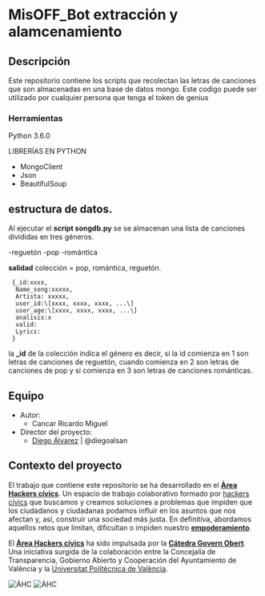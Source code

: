 # MisOFF_Bot extracción y alamcenamiento 

## Descripción

Este repositorio contiene los scripts que recolectan las letras de canciones que son almacenadas en una base de datos mongo. Este codigo puede ser utilizado por cualquier persona que tenga el token de genius 

### Herramientas
Python 3.6.0

LIBRERÍAS EN PYTHON
- MongoClient
- Json
- BeautifulSoup

## estructura de datos.

Al ejecutar el **script songdb.py** se se almacenan una lista de canciones divididas en tres géneros.

-reguetón
-pop
-romántica


**salidad** colección = pop, romántica, reguetón.
```
 {_id:xxxx,
  Name_song:xxxxx,
  Artista: xxxxx,
  user_id:\[xxxx, xxxx, xxxx, ...\]
  user_age:\[xxxx, xxxx, xxxx, ...\]
  analisis:x
  valid:
  Lyrics:
 }
```
la **_id** de la colección indica el género es decir, si la id comienza en 1 son letras de canciones de reguetón, cuando comienza en 2 son letras de canciones de pop y si comienza en 3 son letras de canciones románticas. 


## Equipo

- Autor:
  - Cancar Ricardo Miguel
- Director del proyecto:
  - [Diego Álvarez](https://about.me/diegoalsan) | @diegoalsan


## Contexto del proyecto

El trabajo que contiene este repositorio se ha desarrollado en el [**Àrea Hackers cívics**](http://civichackers.cc). Un espacio de trabajo colaborativo formado por [hackers cívics](http://civichackers.webs.upv.es/conocenos/que-es-una-hacker-civicoa/) que buscamos y creamos soluciones a problemas que impiden que los ciudadanos y ciudadanas podamos influir en los asuntos que nos afectan y, así, construir una sociedad más justa. En definitiva, abordamos aquellos retos que limitan, dificultan o impiden nuestro [**empoderamiento**](http://civichackers.webs.upv.es/conocenos/una-aproximacion-al-concepto-de-empoderamiento/).

El [**Àrea Hackers cívics**](http://civichackers.cc) ha sido impulsada por la [**Cátedra Govern Obert**](http://www.upv.es/contenidos/CATGO/info/). Una iniciativa surgida de la colaboración entre la Concejalía de Transparencia, Gobierno Abierto y Cooperación del Ayuntamiento de València y la [Universitat Politècnica de València](http://www.upv.es).

  ![ÀHC](http://civichackers.webs.upv.es/wp-content/uploads/2017/02/Logo_CGO_web.png) ![ÀHC](http://civichackers.webs.upv.es/wp-content/uploads/2017/02/logo_AHC_web.png)



